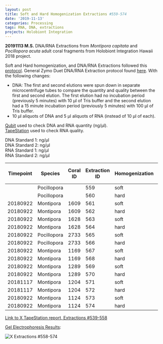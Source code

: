 ```yaml
---
layout: post
title: Soft and Hard Homogenization Extractions #559-574
date: '2019-11-13'
categories: Processing
tags: RNA, DNA, extractions
projects: Holobiont Integration
---
```


**20191113 M.S.**
DNA/RNA Extractions from *Montipora capitata* and *Pocillopora acuta* adult coral fragments from Holobiont Integration Hawaii 2018 project.  

Soft and Hard homogenization, and DNA/RNA Extractions followed this [protocol](https://github.com/emmastrand/EmmaStrand_Notebook/blob/master/_posts/2019-06-05-Soft-and-Hard-Homogenization-Protocol.md). General Zymo Duet DNA/RNA Extraction protocol found [here](https://github.com/emmastrand/EmmaStrand_Notebook/blob/master/_posts/2019-05-31-Zymo-Duet-RNA-DNA-Extraction-Protocol.md). With the following changes:  
- DNA: The first and second elutions were spun down in separate microcentrifuge tubes to compare the quantity and quality between the first and second elution. The first elution had no incubation period (previously 5 minutes) with 10 μl of Tris buffer and the second elution had a 15 minute incubation period (previously 5 minutes) with 100 μl of Tris buffer.  
- 10 μl aliquots of DNA and 5 μl aliquots of RNA (instead of 10 μl of each).  


[Qubit](https://github.com/emmastrand/EmmaStrand_Notebook/blob/master/_posts/2019-05-31-Qubit-Protocol.md) used to check DNA and RNA quantity (ng/μl).  
[TapeStation](https://github.com/emmastrand/EmmaStrand_Notebook/blob/master/_posts/2019-05-31-TapeStation-Protocol.md) used to check RNA quality.

DNA Standard 1:  ng/μl  
DNA Standard 2:  ng/μl  
RNA Standard 1:  ng/μl  
RNA Standard 2:  ng/μl

| Timepoint | Species     | Coral ID | Extraction ID | Homogenization | DNA Reading 1 | DNA Reading 2 | Average DNA ng/μl | RNA Reading 1 | RNA Reading 2 | Average RNA ng/μl | RIN |
|-----------|-------------|----------|---------------|----------------|---------------|---------------|-------------------|---------------|---------------|-------------------|-----|
|           | Pocillopora |          | 559           | soft           |               |               | 0                 |               |               | 0                 |     |
|           | Pocillopora |          | 560           | hard           |               |               | 0                 |               |               | 0                 | NA  |
| 20180922  | Montipora   | 1609     | 561           | soft           |               |               | 0                 |               |               | 0                 |     |
| 20180922  | Montipora   | 1609     | 562           | hard           |               |               | 0                 |               |               | 0                 | NA  |
| 20180922  | Montipora   | 1628     | 563           | soft           |               |               | 0                 |               |               | 0                 |     |
| 20180922  | Montipora   | 1628     | 564           | hard           |               |               | 0                 |               |               | 0                 | NA  |
| 20180922  | Pocillopora | 2733     | 565           | soft           |               |               | 0                 |               |               | 0                 |     |
| 20180922  | Pocillopora | 2733     | 566           | hard           |               |               | 0                 |               |               | 0                 | NA  |
| 20180922  | Montipora   | 1169     | 567           | soft           |               |               | 0                 |               |               | 0                 |     |
| 20180922  | Montipora   | 1169     | 568           | hard           |               |               | 0                 |               |               | 0                 | NA  |
| 20180922  | Montipora   | 1289     | 569           | soft           |               |               | 0                 |               |               | 0                 |     |
| 20180922  | Montipora   | 1289     | 570           | hard           |               |               | 0                 |               |               | 0                 | NA  |
| 20181117  | Montipora   | 1204     | 571           | soft           |               |               | 0                 |               |               | 0                 |     |
| 20181117  | Montipora   | 1204     | 572           | hard           |               |               | 0                 |               |               | 0                 | NA  |
| 20180922  | Montipora   | 1124     | 573           | soft           |               |               | 0                 |               |               | 0                 |     |
| 20180922  | Montipora   | 1124     | 574           | hard           |               |               | 0                 |               |               | 0                 | NA  |

[Link to X TapeStation report, Extractions #539-558]()

[Gel Electrophoresis Results](https://github.com/emmastrand/EmmaStrand_Notebook/blob/master/_posts/2019-07-16-Gel-Electrophoresis-Protocol.md):

![X Extractions #558-574]()
